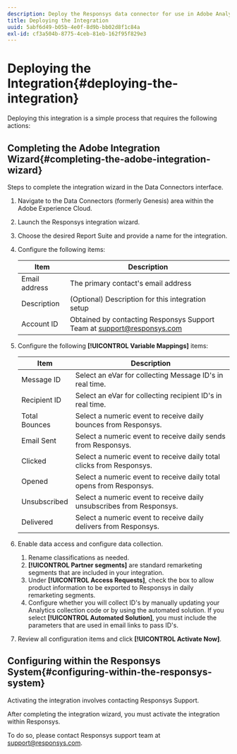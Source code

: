 ```yaml
---
description: Deploy the Responsys data connector for use in Adobe Analytics.
title: Deploying the Integration
uuid: 5abf6d49-b05b-4e0f-8d9b-bb02d8f1c84a
exl-id: cf3a504b-8775-4ceb-81eb-162f95f829e3
---
```

# Deploying the Integration{#deploying-the-integration}

Deploying this integration is a simple process that requires the following actions: 

## Completing the Adobe Integration Wizard{#completing-the-adobe-integration-wizard}

Steps to complete the integration wizard in the Data Connectors interface.

1. Navigate to the Data Connectors (formerly Genesis) area within the Adobe Experience Cloud.
1. Launch the Responsys integration wizard.
1. Choose the desired Report Suite and provide a name for the integration.
1. Configure the following items:

   |  Item  | Description  |
   |---|---|
   |  Email address  | The primary contact's email address  |
   |  Description  | (Optional) Description for this integration setup  |
   |  Account ID  | Obtained by contacting Responsys Support Team at support@responsys.com  |

1. Configure the following **[!UICONTROL Variable Mappings]** items:

   |  Item  | Description  |
   |---|---|
   |  Message ID  | Select an eVar for collecting Message ID's in real time.  |
   |  Recipient ID  | Select an eVar for collecting recipient ID's in real time.  |
   |  Total Bounces  | Select a numeric event to receive daily bounces from Responsys.  |
   |  Email Sent  | Select a numeric event to receive daily sends from Responsys.  |
   |  Clicked  | Select a numeric event to receive daily total clicks from Responsys.  |
   |  Opened  | Select a numeric event to receive daily total opens from Responsys.  |
   |  Unsubscribed  | Select a numeric event to receive daily unsubscribes from Responsys.  |
   |  Delivered  | Select a numeric event to receive daily delivers from Responsys.  |

1. Enable data access and configure data collection.
   1. Rename classifications as needed.
   1. **[!UICONTROL Partner segments]** are standard remarketing segments that are included in your integration.
   1. Under **[!UICONTROL Access Requests]**, check the box to allow product information to be exported to Responsys in daily remarketing segments.
   1. Configure whether you will collect ID's by manually updating your Analytics collection code or by using the automated solution. If you select **[!UICONTROL Automated Solution]**, you must include the parameters that are used in email links to pass ID's.
1. Review all configuration items and click **[!UICONTROL Activate Now]**.

## Configuring within the Responsys System{#configuring-within-the-responsys-system}

Activating the integration involves contacting Responsys Support.

After completing the integration wizard, you must activate the integration within Responsys.

To do so, please contact Responsys support team at support@responsys.com.
